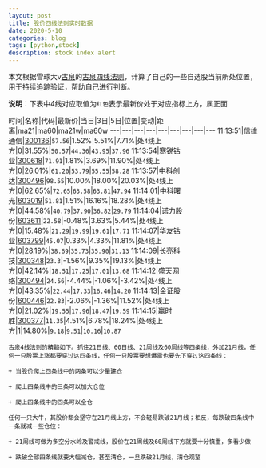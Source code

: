 ```yaml
---
layout: post
title: 股价四线法则实时数据
date: 2020-5-10
categories: blog
tags: [python,stock]
description: stock index alert
---
```



本文根据雪球大v[古泉](https://xueqiu.com/u/7148646888)的[古泉四线法则](https://xueqiu.com/7148646888/130498192)，计算了自己的一些自选股当前所处位置，用于持续追踪验证，帮助自己进行判断。

**说明**：下表中4线对应取值为`红色`表示最新价处于对应指标上方，属正面

时间|名称|代码|最新价|当日|3日|5日|位置|变动|距离|ma21|ma60|ma21w|ma60w
---|---|---|---|---|---|---|---|---
11:13:51|信维通信|[300136](https://xueqiu.com/S/SZ300136)|`57.56`|1.52%|5.51%|7.71%|处`4`线上方|0|31.55%|`50.57`|`44.36`|`43.95`|`37.96`
11:13:54|寒锐钴业|[300618](https://xueqiu.com/S/SZ300618)|`71.91`|1.81%|3.69%|11.90%|处`4`线上方|0|26.01%|`61.20`|`53.79`|`55.55`|`58.28`
11:13:57|中科创达|[300496](https://xueqiu.com/S/SZ300496)|`98.55`|10.00%|18.00%|20.03%|处`4`线上方|0|62.65%|`72.65`|`63.58`|`63.81`|`47.94`
11:14:01|中科曙光|[603019](https://xueqiu.com/S/SH603019)|`51.81`|1.51%|16.16%|18.28%|处`4`线上方|0|44.58%|`40.79`|`37.90`|`36.82`|`29.79`
11:14:04|诺力股份|[603611](https://xueqiu.com/S/SH603611)|`22.58`|-0.48%|3.63%|5.44%|处`4`线上方|0|15.48%|`21.29`|`19.99`|`19.61`|`17.71`
11:14:07|华友钴业|[603799](https://xueqiu.com/S/SH603799)|`45.07`|0.33%|4.33%|11.81%|处`4`线上方|0|28.19%|`38.69`|`35.73`|`35.90`|`31.13`
11:14:09|长亮科技|[300348](https://xueqiu.com/S/SZ300348)|`23.3`|-1.56%|9.35%|19.13%|处`4`线上方|0|42.14%|`18.51`|`17.25`|`17.01`|`13.68`
11:14:12|盛天网络|[300494](https://xueqiu.com/S/SZ300494)|`24.56`|-4.44%|-1.06%|-3.42%|处`4`线上方|0|43.35%|`22.44`|`17.33`|`16.46`|`14.20`
11:14:13|金证股份|[600446](https://xueqiu.com/S/SH600446)|`22.83`|-2.06%|-1.36%|11.52%|处`4`线上方|0|21.02%|`19.55`|`17.96`|`18.47`|`19.59`
11:14:15|赢时胜|[300377](https://xueqiu.com/S/SZ300377)|`11.35`|4.51%|6.78%|18.24%|处`4`线上方|1|14.80%|`9.18`|`9.51`|`10.16`|`10.87`

```
古泉4线法则的精髓如下。抓住21日线、60日线、21周线及60周线等四条线，外加21月线，任何一只股票上涨都要穿过这四条线，任何一只股票要想爆雷也要先下穿过这四条线：

+ 当股价爬上四条线中的两条可以少量建仓

+ 爬上四条线中的三条可以加大仓位

+ 爬上四条线中的四条可以全仓

任何一只大牛，其股价都会坚守在21月线上方，不会轻易跌破21月线；相反，每跌破四条线中一条就减一些仓位：

+ 21周线可做为多空分水岭及警戒线，股价在21周线及60周线下方就要十分慎重，多看少做

+ 跌破全部四条线就要大幅减仓，甚至清仓，一旦跌破21月线，清仓观望
```
